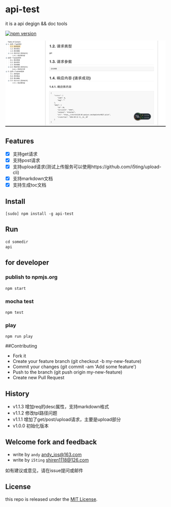 api-test
========

it is a api degign && doc tools

[![npm version](https://badge.fury.io/js/i-api.svg)](http://badge.fury.io/js/i-api)

![](doc/v2.png)


## Features

- [x] 支持get请求
- [x] 支持post请求
- [x] 支持upload请求(测试上传服务可以使用https://github.com/i5ting/upload-cli)
- [x] 支持markdown文档
- [x] 支持生成toc文档

## Install 

	[sudo] npm install -g api-test


## Run 

	cd somedir
	api


## for developer

### publish to npmjs.org

	npm start 
	
### mocha test
	
	npm test

### play

	npm run play
	

##Contributing

*  Fork it
*  Create your feature branch (git checkout -b my-new-feature)  
*  Commit your changes (git commit -am 'Add some feature')  
*  Push to the branch (git push origin my-new-feature)  
*  Create new Pull Request  

## History


- v1.1.3 增加req的desc属性，支持markdown格式
- v1.1.2 修改tpl路径问题
- v1.1.1 增加了get/post/upload请求，主要是upload部分
- v1.0.0 初始化版本

## Welcome fork and feedback

- write by `andy` andy_ios@163.com
- write by `i5ting` shiren1118@126.com

如有建议或意见，请在issue提问或邮件

## License

this repo is released under the [MIT
License](http://www.opensource.org/licenses/MIT).